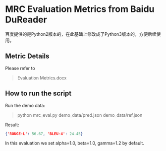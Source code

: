 # MRC Evaluation Metrics from Baidu DuReader
百度提供的是Python2版本的，在此基础上修改成了Python3版本的，方便后续使用。

## Metric Details
Please refer to 
> Evaluation Metrics.docx

## How to run the script
Run the demo data:
> python mrc_eval.py demo_data/pred.json demo_data/ref.json

Result:
```JSON
{'ROUGE-L': 56.67, 'BLEU-4': 24.45}
```

In this evaluation we set alpha=1.0, beta=1.0, gamma=1.2 by default.
